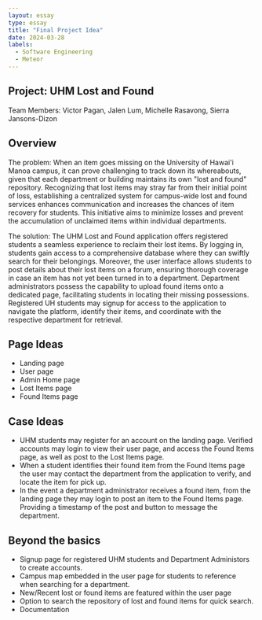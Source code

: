 ```yaml
---
layout: essay
type: essay
title: "Final Project Idea"
date: 2024-03-28
labels:
  - Software Engineering
  - Meteor
---
```


## Project: UHM Lost and Found

Team Members:
Victor Pagan, Jalen Lum, Michelle Rasavong, Sierra Jansons-Dizon

## Overview
The problem: 
When an item goes missing on the University of Hawai'i Manoa campus, it can prove challenging to track down its whereabouts, given that each department or building maintains its own "lost and found" repository. Recognizing that lost items may stray far from their initial point of loss, establishing a centralized system for campus-wide lost and found services enhances communication and increases the chances of item recovery for students. This initiative aims to minimize losses and prevent the accumulation of unclaimed items within individual departments.

The solution: 
The UHM Lost and Found application offers registered students a seamless experience to reclaim their lost items. By logging in, students gain access to a comprehensive database where they can swiftly search for their belongings. Moreover, the user interface allows students to post details about their lost items on a forum, ensuring thorough coverage in case an item has not yet been turned in to a department. Department administrators possess the capability to upload found items onto a dedicated page, facilitating students in locating their missing possessions. Registered UH students may signup for access to the application to navigate the platform, identify their items, and coordinate with the respective department for retrieval.

## Page Ideas
- Landing page
- User page
- Admin Home page
- Lost Items page
- Found Items page

## Case Ideas
- UHM students may register for an account on the landing page. Verified accounts may login to view their user page, and access the Found Items page, as well as post to the Lost Items page.
- When a student identifies their found item from the Found Items page the user may contact the department from the application to verify, and locate the item for pick up.
- In the event a department administrator receives a found item, from the landing page they may login to post an item to the Found Items page. Providing a timestamp of the post and button to message the department.

## Beyond the basics
- Signup page for registered UHM students and Department Administors to create accounts.
- Campus map embedded in the user page for students to reference when searching for a department.
- New/Recent lost or found items are featured within the user page
- Option to search the repository of lost and found items for quick search.
- Documentation

